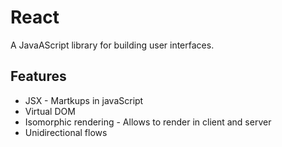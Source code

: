 # React

A JavaAScript library for building user interfaces.

## Features

* JSX - Martkups in javaScript
* Virtual DOM
* Isomorphic rendering - Allows to render in client and server
* Unidirectional flows

